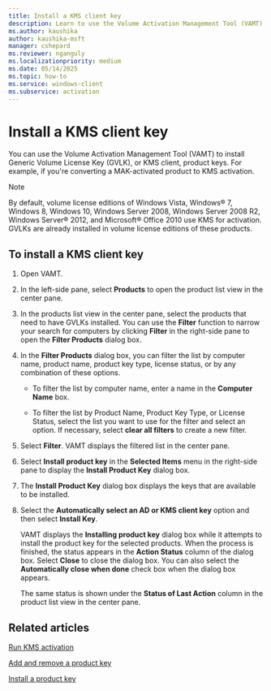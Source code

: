 ```yaml
---
title: Install a KMS client key
description: Learn to use the Volume Activation Management Tool (VAMT) to install Generic Volume License Key (GVLK), or KMS client, product keys.
ms.author: kaushika
author: kaushika-msft
manager: cshepard
ms.reviewer: nganguly
ms.localizationpriority: medium
ms.date: 05/14/2025
ms.topic: how-to
ms.service: windows-client
ms.subservice: activation
---
```


# Install a KMS client key

You can use the Volume Activation Management Tool (VAMT) to install Generic Volume License Key (GVLK), or KMS client, product keys. For example, if you're converting a MAK-activated product to KMS activation.

> [!NOTE]
> By default, volume license editions of Windows Vista, Windows® 7, Windows 8, Windows 10, Windows Server 2008, Windows Server 2008 R2, Windows Server® 2012, and Microsoft® Office 2010 use KMS for activation. GVLKs are already installed in volume license editions of these products.

## To install a KMS client key

1. Open VAMT.

2. In the left-side pane, select **Products** to open the product list view in the center pane.

3. In the products list view in the center pane, select the products that need to have GVLKs installed. You can use the **Filter** function to narrow your search for computers by clicking **Filter** in the right-side pane to open the **Filter Products** dialog box.

4. In the **Filter Products** dialog box, you can filter the list by computer name, product name, product key type, license status, or by any combination of these options.

    - To filter the list by computer name, enter a name in the **Computer Name** box.

    - To filter the list by Product Name, Product Key Type, or License Status, select the list you want to use for the filter and select an option. If necessary, select **clear all filters** to create a new filter.

5. Select **Filter**. VAMT displays the filtered list in the center pane.

6. Select **Install product key** in the **Selected Items** menu in the right-side pane to display the **Install Product Key** dialog box.

7. The **Install Product Key** dialog box displays the keys that are available to be installed.

8. Select the **Automatically select an AD or KMS client key** option and then select **Install Key**.

    VAMT displays the **Installing product key** dialog box while it attempts to install the product key for the selected products. When the process is finished, the status appears in the **Action Status** column of the dialog box. Select **Close** to close the dialog box. You can also select the **Automatically close when done** check box when the dialog box appears.

    The same status is shown under the **Status of Last Action** column in the product list view in the center pane.

## Related articles

[Run KMS activation](kms-activation-vamt.md)

[Add and remove a product key](add-remove-product-key-vamt.md)

[Install a product key](install-product-key-vamt.md)
